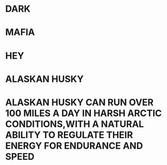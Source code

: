 # DARK
# MAFIA
# HEY 
# ALASKAN HUSKY
# ALASKAN HUSKY CAN RUN OVER 100 MILES A DAY IN HARSH ARCTIC CONDITIONS,WITH A NATURAL ABILITY TO REGULATE THEIR ENERGY FOR ENDURANCE AND SPEED
